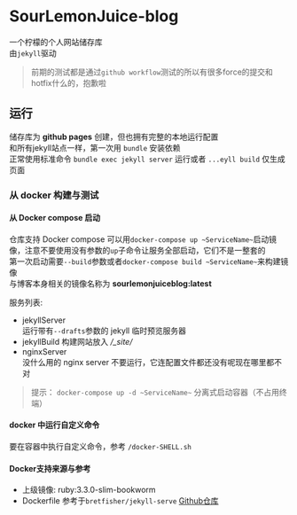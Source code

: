 # SourLemonJuice-blog

一个柠檬的个人网站储存库\
由`jekyll`驱动

> 前期的测试都是通过`github workflow`测试的所以有很多force的提交和hotfix什么的，抱歉啦

## 运行

储存库为 **github pages** 创建，但也拥有完整的本地运行配置\
和所有jekyll站点一样，第一次用 `bundle` 安装依赖\
正常使用标准命令 `bundle exec jekyll server` 运行或者 `...eyll build` 仅生成页面

### 从 docker 构建与测试

#### 从 Docker compose 启动

仓库支持 Docker compose 可以用`docker-compose up ~ServiceName~`启动镜像，注意不要使用没有参数的`up`子命令让服务全部启动，它们不是一整套的\
第一次启动需要`--build`参数或者`docker-compose build ~ServiceName~`来构建镜像\
与博客本身相关的镜像名称为 **sourlemonjuiceblog:latest**

服务列表:

- jekyllServer\
  运行带有`--drafts`参数的 jekyll 临时预览服务器
- jekyllBuild
  构建网站放入 */_site/*
- nginxServer\
  没什么用的 nginx server 不要运行，它连配置文件都还没有呢现在哪里都不对

> 提示： `docker-compose up -d ~ServiceName~` 分离式启动容器（不占用终端）

#### docker 中运行自定义命令

要在容器中执行自定义命令，参考 `/docker-SHELL.sh`

#### Docker支持来源与参考

- 上级镜像: ruby:3.3.0-slim-bookworm
- Dockerfile 参考于`bretfisher/jekyll-serve` [Github仓库](https://github.com/BretFisher/jekyll-serve)

